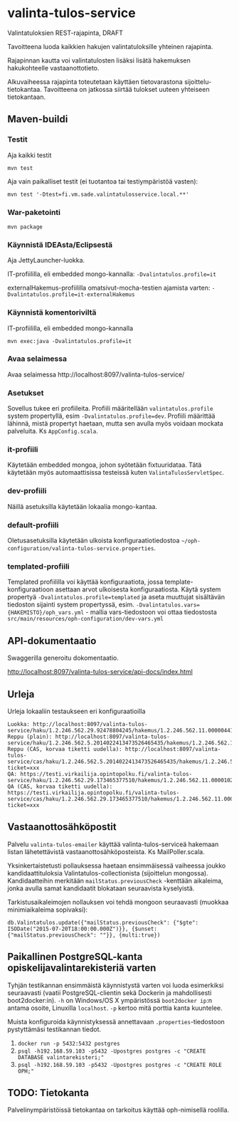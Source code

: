 valinta-tulos-service
=====================

Valintatuloksien REST-rajapinta, DRAFT

Tavoitteena luoda kaikkien hakujen valintatuloksille yhteinen rajapinta.

Rajapinnan kautta voi valintatulosten lisäksi lisätä hakemuksen hakukohteelle vastaanottotieto.

Alkuvaiheessa rajapinta toteutetaan käyttäen tietovarastona sijoittelu-tietokantaa. Tavoitteena on jatkossa siirtää tulokset uuteen yhteiseen tietokantaan.

## Maven-buildi

### Testit

Aja kaikki testit

`mvn test`

Aja vain paikalliset testit (ei tuotantoa tai testiympäristöä vasten):

`mvn test '-Dtest=fi.vm.sade.valintatulosservice.local.**'`

### War-paketointi

`mvn package`

### Käynnistä IDEAsta/Eclipsestä

Aja JettyLauncher-luokka.

IT-profiililla, eli embedded mongo-kannalla: `-Dvalintatulos.profile=it`

externalHakemus-profiililla omatsivut-mocha-testien ajamista varten: `-Dvalintatulos.profile=it-externalHakemus`

### Käynnistä komentoriviltä

IT-profiililla, eli embedded mongo-kannalla

`mvn exec:java -Dvalintatulos.profile=it`

### Avaa selaimessa

Avaa selaimessa http://localhost:8097/valinta-tulos-service/

### Asetukset

Sovellus tukee eri profiileita. Profiili määritellään `valintatulos.profile` system propertyllä, esim `-Dvalintatulos.profile=dev`.
Profiili määrittää lähinnä, mistä propertyt haetaan, mutta sen avulla myös voidaan mockata palveluita. Ks `AppConfig.scala`.

### it-profiili

Käytetään embedded mongoa, johon syötetään fixtuuridataa. Tätä käytetään myös automaattisissa testeissä kuten `ValintaTulosServletSpec`.

### dev-profiili

Näillä asetuksilla käytetään lokaalia mongo-kantaa.

### default-profiili

Oletusasetuksilla käytetään ulkoista konfiguraatiotiedostoa `~/oph-configuration/valinta-tulos-service.properties`.

### templated-profiili

Templated profiililla voi käyttää konfiguraatiota, jossa template-konfiguraatioon asettaan arvot ulkoisesta konfiguraatiosta. Käytä system propertyä `-Dvalintatulos.profile=templated`
ja aseta muuttujat sisältävän tiedoston sijainti system propertyssä, esim. `-Dvalintatulos.vars={HAKEMISTO}/oph_vars.yml` - mallia vars-tiedostoon voi ottaa tiedostosta `src/main/resources/oph-configuration/dev-vars.yml`

## API-dokumentaatio

Swaggerilla generoitu dokomentaatio.

[http://localhost:8097/valinta-tulos-service/api-docs/index.html](http://localhost:8097/valinta-tulos-service/api-docs/index.html)

## Urleja

Urleja lokaaliin testaukseen eri konfiguraatioilla

```
Luokka: http://localhost:8097/valinta-tulos-service/haku/1.2.246.562.29.92478804245/hakemus/1.2.246.562.11.00000441369
Reppu (plain): http://localhost:8097/valinta-tulos-service/haku/1.2.246.562.5.2014022413473526465435/hakemus/1.2.246.562.11.00000442406
Reppu (CAS, korvaa tiketti uudella): http://localhost:8097/valinta-tulos-service/cas/haku/1.2.246.562.5.2014022413473526465435/hakemus/1.2.246.562.11.00000442406?ticket=xxx
QA: https://testi.virkailija.opintopolku.fi/valinta-tulos-service/haku/1.2.246.562.29.173465377510/hakemus/1.2.246.562.11.00001021871
QA (CAS, korvaa tiketti uudella): https://testi.virkailija.opintopolku.fi/valinta-tulos-service/cas/haku/1.2.246.562.29.173465377510/hakemus/1.2.246.562.11.00001021871?ticket=xxx
```

## Vastaanottosähköpostit

Palvelu `valinta-tulos-emailer` käyttää valinta-tulos-serviceä hakemaan listan lähetettävistä vastaanottosähköposteista. Ks MailPoller.scala.

Yksinkertaistetusti pollauksessa haetaan ensimmäisessä vaiheessa joukko kandidaattituloksia Valintatulos-collectionista (sijoittelun mongossa). Kandidaatteihin merkitään `mailStatus.previousCheck` -kenttään aikaleima, jonka avulla samat kandidaatit blokataan seuraavista kyselyistä.

Tarkistusaikaleimojen nollauksen voi tehdä mongoon seuraavasti (muokkaa minimiaikaleima sopivaksi):

    db.Valintatulos.update({"mailStatus.previousCheck": {"$gte": ISODate("2015-07-20T18:00:00.000Z")}}, {$unset: {"mailStatus.previousCheck": ""}}, {multi:true})

## Paikallinen PostgreSQL-kanta opiskelijavalintarekisteriä varten

Tyhjän testikannan ensimmäistä käynnistystä varten voi luoda esimerkiksi seuraavasti (vaatii PostgreSQL-clientin sekä Dockerin ja mahdollisesti boot2docker:in).
`-h` on Windows/OS X ympäristössä `boot2docker ip`:n antama osoite, Linuxilla `localhost`. `-p` kertoo mitä porttia kanta kuuntelee.

Muista konfiguroida käynnistyksessä annettavaan `.properties`-tiedostoon pystyttämäsi testikannan tiedot.

1. `docker run -p 5432:5432 postgres`
2. `psql -h192.168.59.103 -p5432 -Upostgres postgres -c "CREATE DATABASE valintarekisteri;"`
3. `psql -h192.168.59.103 -p5432 -Upostgres postgres -c "CREATE ROLE OPH;"`

## TODO: Tietokanta

Palvelinympäristöissä tietokantaa on tarkoitus käyttää oph-nimisellä roolilla.

